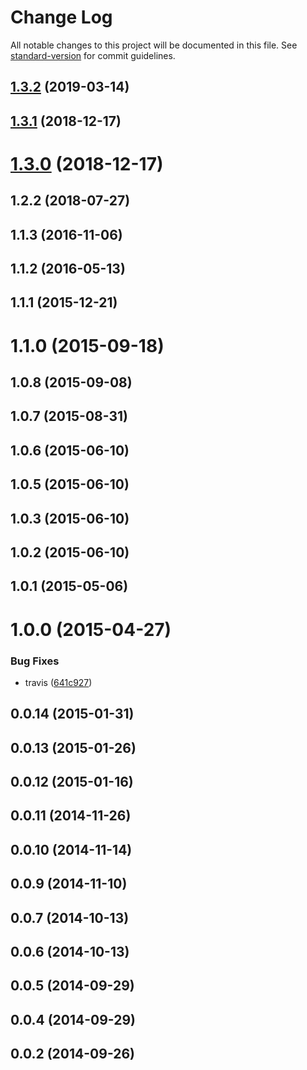 # Change Log

All notable changes to this project will be documented in this file. See [standard-version](https://github.com/conventional-changelog/standard-version) for commit guidelines.

<a name="1.3.2"></a>
## [1.3.2](https://github.com/lexich/webpcss/compare/v1.3.1...v1.3.2) (2019-03-14)



<a name="1.3.1"></a>
## [1.3.1](https://github.com/lexich/webpcss/compare/v1.3.0...v1.3.1) (2018-12-17)



<a name="1.3.0"></a>
# [1.3.0](https://github.com/lexich/webpcss/compare/v1.2.2...v1.3.0) (2018-12-17)



<a name="1.2.2"></a>
## 1.2.2 (2018-07-27)



<a name="1.1.3"></a>
## 1.1.3 (2016-11-06)



<a name="1.1.2"></a>
## 1.1.2 (2016-05-13)



<a name="1.1.1"></a>
## 1.1.1 (2015-12-21)



<a name="1.1.0"></a>
# 1.1.0 (2015-09-18)



<a name="1.0.8"></a>
## 1.0.8 (2015-09-08)



<a name="1.0.7"></a>
## 1.0.7 (2015-08-31)



<a name="1.0.6"></a>
## 1.0.6 (2015-06-10)



<a name="1.0.5"></a>
## 1.0.5 (2015-06-10)



<a name="1.0.3"></a>
## 1.0.3 (2015-06-10)



<a name="1.0.2"></a>
## 1.0.2 (2015-06-10)



<a name="1.0.1"></a>
## 1.0.1 (2015-05-06)



<a name="1.0.0"></a>
# 1.0.0 (2015-04-27)


### Bug Fixes

* travis ([641c927](https://github.com/lexich/webpcss/commit/641c927))



<a name="0.0.14"></a>
## 0.0.14 (2015-01-31)



<a name="0.0.13"></a>
## 0.0.13 (2015-01-26)



<a name="0.0.12"></a>
## 0.0.12 (2015-01-16)



<a name="0.0.11"></a>
## 0.0.11 (2014-11-26)



<a name="0.0.10"></a>
## 0.0.10 (2014-11-14)



<a name="0.0.9"></a>
## 0.0.9 (2014-11-10)



<a name="0.0.7"></a>
## 0.0.7 (2014-10-13)



<a name="0.0.6"></a>
## 0.0.6 (2014-10-13)



<a name="0.0.5"></a>
## 0.0.5 (2014-09-29)



<a name="0.0.4"></a>
## 0.0.4 (2014-09-29)



<a name="0.0.2"></a>
## 0.0.2 (2014-09-26)
